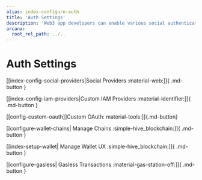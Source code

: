 ```yaml
---
alias: index-configure-auth
title: 'Auth Settings'
description: 'Web3 app developers can enable various social authentication providers or custom IAM providers to onboard users in the app.'
arcana:
  root_rel_path: ../..
---
```


# Auth Settings

<!--
Use the [{{config.extra.arcana.dashboard_name}}]({{page.meta.arcana.root_rel_path}}/concepts/dashboard.md) and configure the [{{config.extra.arcana.sdk_name}}]({{page.meta.arcana.root_rel_path}}/concepts/authsdk.md) usage as per your app requirements.
--->

[[index-config-social-providers|Social Providers :material-web:]]{ .md-button }

[[index-config-iam-providers|Custom IAM Providers :material-identifier:]]{ .md-button }

[[config-custom-oauth]]Custom OAuth: material-tools:]]{.md-button}

[[configure-wallet-chains| Manage Chains :simple-hive_blockchain:]]{ .md-button }

[[index-setup-wallet| Manage Wallet UX :simple-hive_blockchain:]]{ .md-button }

[[configure-gasless| Gasless Transactions :material-gas-station-off:]]{ .md-button }

